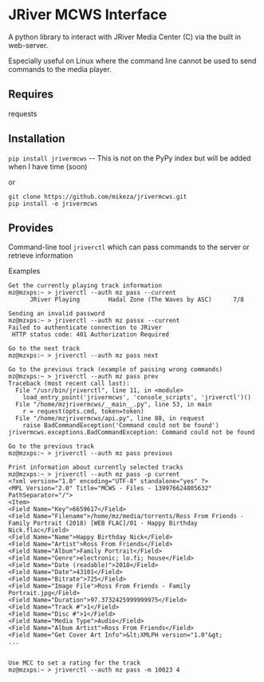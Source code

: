 # JRiver MCWS Interface

A python library to interact with JRiver Media Center (C) via the built in web-server.

Especially useful on Linux where the command line cannot be used to send commands to the media player.

## Requires

requests

## Installation

`pip install jrivermcws` -- This is not on the PyPy index but will be added when I have time (soon)

or

```
git clone https://github.com/mikeza/jrivermcws.git
pip install -e jrivermcws
```

## Provides

Command-line tool `jriverctl` which can pass commands to the server or retrieve information

Examples
```
Get the currently playing track information
mz@mzxps:~ > jriverctl --auth mz pass --current
      JRiver Playing        Hadal Zone (The Waves by ASC)      7/8

Sending an invalid password
mz@mzxps:~ > jriverctl --auth mz passx --current
Failed to authenticate connection to JRiver
 HTTP status code: 401 Authorization Required

Go to the next track
mz@mzxps:~ > jriverctl --auth mz pass next

Go to the previous track (example of passing wrong commands)
mz@mzxps:~ > jriverctl --auth mz pass prev
Traceback (most recent call last):
  File "/usr/bin/jriverctl", line 11, in <module>
    load_entry_point('jrivermcws', 'console_scripts', 'jriverctl')()
  File "/home/mzjrivermcws/__main__.py", line 53, in main
    r = request(opts.cmd, token=token)
  File "/home/mzjrivermcws/api.py", line 88, in request
    raise BadCommandException('Command could not be found')
jrivermcws.exceptions.BadCommandException: Command could not be found

Go to the previous track
mz@mzxps:~ > jriverctl --auth mz pass previous

Print information about currently selected tracks
mz@mzxps:~ > jriverctl --auth mz pass -p current
<?xml version="1.0" encoding="UTF-8" standalone="yes" ?>
<MPL Version="2.0" Title="MCWS - Files - 139976624805632" PathSeparator="/">
<Item>
<Field Name="Key">6659617</Field>
<Field Name="Filename">/home/mz/media/torrents/Ross From Friends - Family Portrait (2018) [WEB FLAC]/01 - Happy Birthday Nick.flac</Field>
<Field Name="Name">Happy Birthday Nick</Field>
<Field Name="Artist">Ross From Friends</Field>
<Field Name="Album">Family Portrait</Field>
<Field Name="Genre">electronic; lo.fi; house</Field>
<Field Name="Date (readable)">2018</Field>
<Field Name="Date">43101</Field>
<Field Name="Bitrate">725</Field>
<Field Name="Image File">Ross From Friends - Family Portrait.jpg</Field>
<Field Name="Duration">97.3732425999999975</Field>
<Field Name="Track #">1</Field>
<Field Name="Disc #">1</Field>
<Field Name="Media Type">Audio</Field>
<Field Name="Album Artist">Ross From Friends</Field>
<Field Name="Get Cover Art Info">&lt;XMLPH version="1.0"&gt;
...


Use MCC to set a rating for the track
mz@mzxps:~ > jriverctl --auth mz pass -m 10023 4

```
